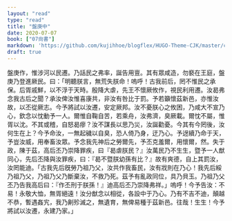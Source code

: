 ```yaml
---
layout: "read"
type: "read"
title: "盤庚中"
date: 2020-07-07
book: ["07尙書"]
markdown: 'https://github.com/kujihhoe/blogflex/HUGO-Theme-CJK/master/content/read/07-尙書/019-盤庚中.md'
draft: true
---
```


盤庚作，惟涉河以民遷。乃話民之弗率，誕告用亶。其有眾咸造，勿褻在王庭，盤庚乃登進厥民。曰：「明聽朕言，無荒失朕命！嗚呼！古我前后，罔不惟民之承保。后胥戚鮮，以不浮于天時。殷降大虐，先王不懷厥攸作，視民利用遷。汝曷弗念我古后之聞？承汝俾汝惟喜康共，非汝有咎比于罰。予若籲懷茲新邑，亦惟汝故，以丕從厥志。今予將試以汝遷，安定厥邦。汝不憂朕心之攸困，乃咸大不宣乃心，欽念以忱動予一人。爾惟自鞠自苦，若乘舟，汝弗濟，臭厥載。爾忱不屬，惟胥以沈。不其或稽，自怒曷瘳？汝不謀長以思乃災，汝誕勸憂。今其有今罔後，汝何生在上？今予命汝，一無起穢以自臭，恐人倚乃身，迂乃心。予迓續乃命于天，予豈汝威，用奉畜汝眾。予念我先神后之勞爾先，予丕克羞爾，用懷爾，然。失于政，陳于茲，高后丕乃崇降罪疾，曰『曷虐朕民？』汝萬民乃不生生，暨予一人猷同心，先后丕降與汝罪疾，曰：『曷不暨朕幼孫有比？』故有爽德，自上其罰汝，汝罔能迪。「古我先后旣勞乃祖乃父，汝共作我畜民，汝有戕則在乃心！我先后綏乃祖乃父，乃祖乃父乃斷棄汝，不救乃死。茲予有亂政同位，具乃貝玉。乃祖乃父丕乃告我高后曰：『作丕刑于朕孫！』迪高后丕乃崇降弗祥。」嗚呼！今予告汝：不易！永敬大恤，無胥絕遠！汝分猷念以相從，各設中于乃心。乃有不吉不迪，顛越不恭，暫遇姦宄，我乃劓殄滅之，無遺育，無俾易種于茲新邑。往哉！生生！今予將試以汝遷，永建乃家。」
